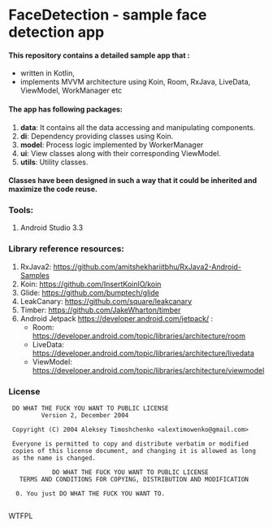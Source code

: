 # FaceDetection -  sample face detection app 

#### This repository contains a detailed sample app that : 
- written in Kotlin,  
- implements MVVM architecture using Koin, Room, RxJava, LiveData, ViewModel, WorkManager etc

#### The app has following packages:
1. **data**: It contains all the data accessing and manipulating components.
2. **di**: Dependency providing classes using Koin.
3. **model**: Process logic implemented by WorkerManager
4. **ui**: View classes along with their corresponding ViewModel.
5. **utils**: Utility classes.

#### Classes have been designed in such a way that it could be inherited and maximize the code reuse.

### Tools: 
1. Android Studio 3.3 

### Library reference resources:
1. RxJava2: https://github.com/amitshekhariitbhu/RxJava2-Android-Samples
2. Koin: https://github.com/InsertKoinIO/koin
3. Glide: https://github.com/bumptech/glide
4. LeakCanary: https://github.com/square/leakcanary
5. Timber: https://github.com/JakeWharton/timber
6. Android Jetpack https://developer.android.com/jetpack/  : 
   - Room: https://developer.android.com/topic/libraries/architecture/room
   - LiveData: https://developer.android.com/topic/libraries/architecture/livedata
   - ViewModel: https://developer.android.com/topic/libraries/architecture/viewmodel
  
### License
```
 DO WHAT THE FUCK YOU WANT TO PUBLIC LICENSE 
         Version 2, December 2004 

 Copyright (C) 2004 Aleksey Timoshchenko <alextimowenko@gmail.com> 

 Everyone is permitted to copy and distribute verbatim or modified 
 copies of this license document, and changing it is allowed as long 
 as the name is changed. 

            DO WHAT THE FUCK YOU WANT TO PUBLIC LICENSE 
   TERMS AND CONDITIONS FOR COPYING, DISTRIBUTION AND MODIFICATION 

  0. You just DO WHAT THE FUCK YOU WANT TO.
  
```
<a href="http://www.wtfpl.net/"><img
       src="http://www.wtfpl.net/wp-content/uploads/2012/12/wtfpl-badge-4.png"
       width="80" height="15" alt="WTFPL" /></a>
